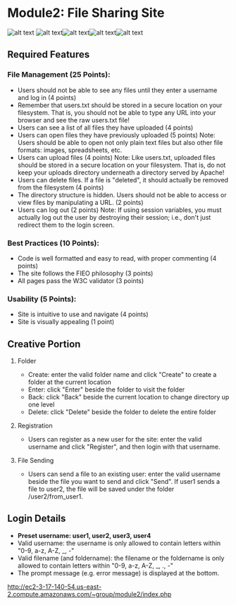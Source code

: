 # Module2: File Sharing Site

![alt text](https://img.shields.io/badge/HTML-5.0-green.svg)  ![alt text](https://img.shields.io/badge/CSS-red.svg)![alt text](https://img.shields.io/badge/php-7.0-blue.svg)![alt text](https://img.shields.io/badge/apache-2.0-green.svg)![alt text](https://img.shields.io/badge/W3C-passed-blue.svg)

## Required Features

### File Management (25 Points):
- Users should not be able to see any files until they enter a username and log in (4 points)
- Remember that users.txt should be stored in a secure location on your filesystem. That is, you should not be able to type any URL into your browser and see the raw users.txt file!
- Users can see a list of all files they have uploaded (4 points)
- Users can open files they have previously uploaded (5 points)
Note: Users should be able to open not only plain text files but also other file formats: images, spreadsheets, etc.
- Users can upload files (4 points)
Note: Like users.txt, uploaded files should be stored in a secure location on your filesystem. That is, do not keep your uploads directory underneath a directory served by Apache!
- Users can delete files. If a file is "deleted", it should actually be removed from the filesystem (4 points)
- The directory structure is hidden. Users should not be able to access or view files by manipulating a URL. (2 points)
- Users can log out (2 points)
Note: If using session variables, you must actually log out the user by destroying their session; i.e., don't just redirect them to the login screen.
### Best Practices (10 Points):
- Code is well formatted and easy to read, with proper commenting (4 points)
- The site follows the FIEO philosophy (3 points)
- All pages pass the W3C validator (3 points)
### Usability (5 Points):
- Site is intuitive to use and navigate (4 points)
- Site is visually appealing (1 point)

## Creative Portion
1. Folder
	* Create: enter the valid folder name and click "Create" to create a folder at the current location
	* Enter: click "Enter" beside the folder to visit the folder
	* Back: click "Back" beside the current location to change directory up one level
	* Delete: click "Delete" beside the folder to delete the entire folder

2. Registration
	* Users can register as a new user for the site: enter the valid username and click "Register", and then login with that username.

3. File Sending
	* Users can send a file to an existing user: enter the valid username beside the file you want to send and click "Send". If user1 sends a file to user2, the file will be saved under the folder /user2/from_user1.

## Login Details
* **Preset username: user1, user2, user3, user4**
* Valid username: the username is only allowed to contain letters within "0-9, a-z, A-Z, _, -"
* Valid filename (and foldername): the filename or the foldername is only allowed to contain letters within "0-9, a-z, A-Z, _, ., -"
* The prompt message (e.g. error message) is displayed at the bottom.

http://ec2-3-17-140-54.us-east-2.compute.amazonaws.com/~group/module2/index.php
